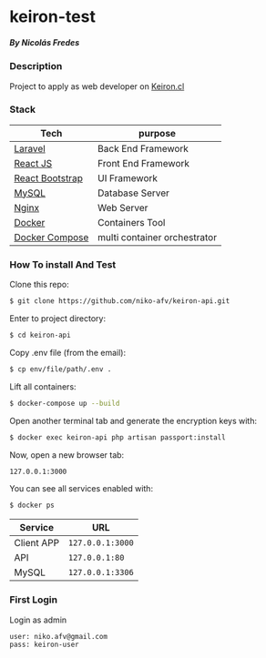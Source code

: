 # keiron-test

##### By Nicolás Fredes


### Description
Project to apply as web developer on [Keiron.cl](http://keiron.cl/) 


### Stack

| Tech | purpose |
| ------------- | ------------- |
| [Laravel](https://laravel.com/)  | Back End Framework  |
| [React JS](https://es.reactjs.org/)  | Front End Framework  |
| [React Bootstrap](https://react-bootstrap.github.io/)  | UI Framework  |
| [MySQL](https://www.mysql.com/)  | Database Server  |
| [Nginx](https://www.nginx.com/)  | Web Server  |
| [Docker](https://www.docker.com/)  | Containers Tool  |
| [Docker Compose](https://docs.docker.com/compose/)  | multi container orchestrator  |

### How To install And Test
 
Clone this repo:
```sh
$ git clone https://github.com/niko-afv/keiron-api.git
```

Enter to project directory:
```sh
$ cd keiron-api
```

Copy .env file (from the email):
```sh
$ cp env/file/path/.env .
```
Lift all containers:
```sh
$ docker-compose up --build
```
Open another terminal tab and generate the encryption keys with:
```sh
$ docker exec keiron-api php artisan passport:install
```
Now, open a new browser tab:
```sh
127.0.0.1:3000
``` 
You can see all services enabled with:
```sh
$ docker ps
```

| Service | URL |
| ------------- | ------------- |
| Client APP  | ``` 127.0.0.1:3000 ```  |
| API  | ``` 127.0.0.1:80 ```  |
| MySQL  | ``` 127.0.0.1:3306 ```  |

### First Login
Login as admin
```
user: niko.afv@gmail.com
pass: keiron-user
``` 
